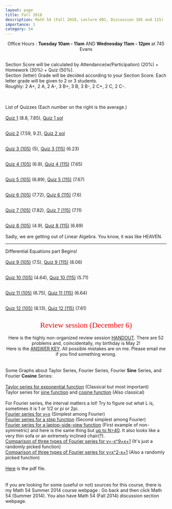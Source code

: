```yaml
---
layout: page
title: Fall 2018
description: Math 54 (Fall 2018, Lecture 001, Discussion 105 and 115)
importance: 1
category: 54
---
```

<html>

<body>

<center> Office Hours : <b>Tuesday 10am - 11am</b> AND <b>Wednesday 11am - 12pm</b> at 745 Evans </center><br>

Section Score will be calculated by Attendance(w/Participation) (20%) + Homework (30%) + Quiz (50%).<br>
Section (letter) Grade will be decided according to your Section Score. Each letter grade will be given to 2 or 3 students.<br>Roughly: 2 A+, 2 A, 2 A-, 3 B+, 3 B, 3 B-, 2 C+, 2 C, 2 C-.

<br><br>List of Quizzes (Each number on the right is the average.)<br><br>
<a href="{{ site.url }}/assets/teaching/54f18/Quiz1.pdf">Quiz 1</a> (8.8, 7.85), <a href="{{ site.url }}/assets/teaching/54f18/Quiz1%20sol.pdf">Quiz 1 sol</a><br><br>

<a href="{{ site.url }}/assets/teaching/54f18/Quiz2.pdf">Quiz 2</a> (7.59, 9.2), <a href="{{ site.url }}/assets/teaching/54f18/Quiz2%20sol.pdf">Quiz 2 sol</a><br><br>

<a href="{{ site.url }}/assets/teaching/54f18/Quiz3(M).pdf">Quiz 3 (105)</a> (5), <a href="{{ site.url }}/assets/teaching/54f18/Quiz3(A).pdf">Quiz 3 (115)</a> (6.23)<br><br>

<a href="{{ site.url }}/assets/teaching/54f18/Quiz4(M).pdf">Quiz 4 (105)</a> (6.9), <a href="{{ site.url }}/assets/teaching/54f18/Quiz4(A).pdf">Quiz 4 (115)</a> (7.65)<br><br>

<a href="{{ site.url }}/assets/teaching/54f18/Quiz5(M).pdf">Quiz 5 (105)</a> (6.89), <a href="{{ site.url }}/assets/teaching/54f18/Quiz5(A).pdf">Quiz 5 (115)</a> (7.67)<br><br>

<a href="{{ site.url }}/assets/teaching/54f18/Quiz6(M).pdf">Quiz 6 (105)</a> (7.72), <a href="{{ site.url }}/assets/teaching/54f18/Quiz6(A).pdf">Quiz 6 (115)</a> (7.6)<br><br>

<a href="{{ site.url }}/assets/teaching/54f18/Quiz7(M).pdf">Quiz 7 (105)</a> (7.82), <a href="{{ site.url }}/assets/teaching/54f18/Quiz7(A).pdf">Quiz 7 (115)</a> (7.11)<br><br>

<a href="{{ site.url }}/assets/teaching/54f18/Quiz8(M).pdf">Quiz 8 (105)</a> (4.9), <a href="{{ site.url }}/assets/teaching/54f18/Quiz8(A).pdf">Quiz 8 (115)</a> (6.89)<br><br>
Sadly, we are getting out of Linear Algebra. You know, it was like HEAVEN.
<hr> Differential Equations part Begins!<br><br>
<a href="{{ site.url }}/assets/teaching/54f18/Quiz9(M).pdf">Quiz 9 (105)</a> (7.5), <a href="{{ site.url }}/assets/teaching/54f18/Quiz9(A).pdf">Quiz 9 (115)</a> (8.06)<br><br>

<a href="{{ site.url }}/assets/teaching/54f18/Quiz10(M).pdf">Quiz 10 (105)</a> (4.64), <a href="{{ site.url }}/assets/teaching/54f18/Quiz10(A).pdf">Quiz 10 (115)</a> (5.71)<br><br>

<a href="{{ site.url }}/assets/teaching/54f18/Quiz11(M).pdf">Quiz 11 (105)</a> (6.75), <a href="{{ site.url }}/assets/teaching/54f18/Quiz11(A).pdf">Quiz 11 (115)</a> (6.64)<br><br>

<a href="{{ site.url }}/assets/teaching/54f18/Quiz12(M).pdf">Quiz 12 (105)</a> (8.13), <a href="{{ site.url }}/assets/teaching/54f18/Quiz12(A).pdf">Quiz 12 (115)</a> (7.61)<br><br>
<center><font size="5" face="Verdana" color="red">Review session (December 6)</font></center><br>
<center>Here is the highly non-organized review session <a href="{{ site.url }}/assets/teaching/54f18/Review%20session.pdf">HANDOUT</a>. There are 52 problems and, coincidentally, my birthday is May 2!</center>
<center>Here is the <a href="{{ site.url }}/assets/teaching/54f18/Review%20session%20Answer%20key.pdf">ANSWER KEY</a>. All possible mistakes are on me. Please email me if you find something wrong.</center>
<br><br>
Some Graphs about Taylor Series, Fourier Series, Fourier <b>Sine</b> Series, and Fourier <b>Cosine</b> Series:<br><br>
<a href="{{ site.url }}/assets/teaching/54f18/TExp.png">Taylor series for exponential function</a> (Classical but most important)<br>
Taylor series for <a href="{{ site.url }}/assets/teaching/54f18/TSin.png">sine function</a> and <a href="{{ site.url }}/assets/teaching/54f18/TCos.png">cosine function</a> (Also classical)<br><br>For Fourier series, the interval matters a lot! Try to figure out what L is, sometimes it is 1 or 1/2 or pi or 2pi.<br>
<a href="{{ site.url }}/assets/teaching/54f18/Fx.png">Fourier series for y=x</a> (Simplest among Fourier)<br>
<a href="{{ site.url }}/assets/teaching/54f18/FStep.png">Fourier series for a step function</a> (Second simplest among Fourier)<br>
<a href="{{ site.url }}/assets/teaching/54f18/F10-3-3.png">Fourier series for a laptop-side-view function</a> (First example of non-symmetric) and here is the same thing but <a href="{{ site.url }}/assets/teaching/54f18/F10-3-3-40.png">up to N=40</a>. It also looks like a very thin sofa or an extremely inclined chair(?).<br>
<a href="{{ site.url }}/assets/teaching/54f18/FTSC1.png">Comparison of three types of Fourier series for y=-x^9+x+1</a> (It's just a randomly picked function)<br>
<a href="{{ site.url }}/assets/teaching/54f18/FTSC2.png">Comparison of three types of Fourier series for y=x^2-x+1</a> (Also a randomly picked function)<br><br>
<a href="{{ site.url }}/assets/teaching/54f18/Graphs.pdf">Here</a> is the pdf file.
<br><br><br>If you are looking for some (useful or not) sources for this course, there is my Math 54 Summer 2014 course webpage : Go back and then click Math 54 (Summer 2014). You also have Math 54 (Fall 2014) discussion section webpage.
</body>

</html>
